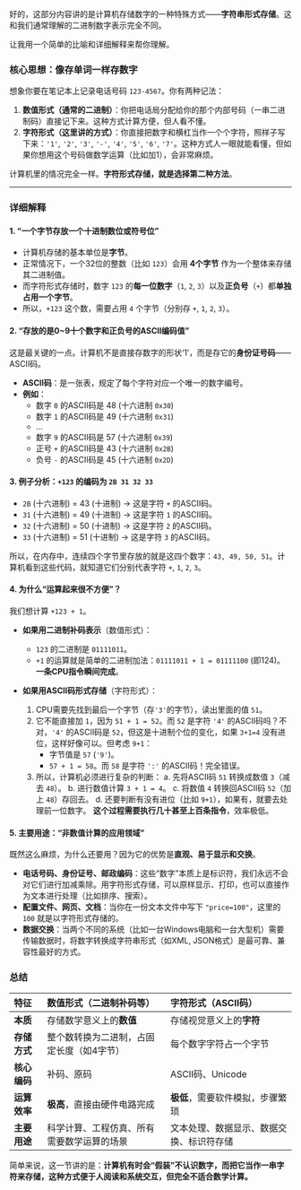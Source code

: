 好的，这部分内容讲的是计算机存储数字的一种特殊方式——**字符串形式存储**。这和我们通常理解的二进制数字表示完全不同。

让我用一个简单的比喻和详细解释来帮你理解。

### 核心思想：像存单词一样存数字

想象你要在笔记本上记录电话号码 `123-4567`。你有两种记法：

1.  **数值形式（通常的二进制）**：你把电话局分配给你的那个内部号码（一串二进制码）直接记下来。这种方式计算方便，但人看不懂。
2.  **字符形式（这里讲的方式）**：你直接把数字和横杠当作一个个字符，照样子写下来：`'1'`, `'2'`, `'3'`, `'-'`, `'4'`, `'5'`, `'6'`, `'7'`。这种方式人一眼就能看懂，但如果你想用这个号码做数学运算（比如加1），会非常麻烦。

计算机里的情况完全一样。**字符形式存储，就是选择第二种方法**。

---

### 详细解释

#### 1. “一个字节存放一个十进制数位或符号位”

*   计算机存储的基本单位是**字节**。
*   正常情况下，一个32位的整数（比如 `123`）会用 **4个字节** 作为一个整体来存储其二进制值。
*   而字符形式存储时，数字 `123` 的**每一位数字**（`1`, `2`, `3`）以及**正负号**（`+`）都**单独占用一个字节**。
*   所以，`+123` 这个数，需要占用 `4` 个字节（分别存 `+`, `1`, `2`, `3`）。

#### 2. “存放的是0~9十个数字和正负号的ASCII编码值”

这是最关键的一点。计算机不是直接存数字的形状‘1’，而是存它的**身份证号码**——ASCII码。

*   **ASCII码**：是一张表，规定了每个字符对应一个唯一的数字编号。
*   **例如**：
    *   数字 `0` 的ASCII码是 48 (十六进制 `0x30`)
    *   数字 `1` 的ASCII码是 49 (十六进制 `0x31`)
    *   ...
    *   数字 `9` 的ASCII码是 57 (十六进制 `0x39`)
    *   正号 `+` 的ASCII码是 43 (十六进制 `0x2B`)
    *   负号 `-` 的ASCII码是 45 (十六进制 `0x2D`)

#### 3. 例子分析：`+123` 的编码为 `2B 31 32 33`

*   `2B` (十六进制) = 43 (十进制) -> 这是字符 `+` 的ASCII码。
*   `31` (十六进制) = 49 (十进制) -> 这是字符 `1` 的ASCII码。
*   `32` (十六进制) = 50 (十进制) -> 这是字符 `2` 的ASCII码。
*   `33` (十六进制) = 51 (十进制) -> 这是字符 `3` 的ASCII码。

所以，在内存中，连续四个字节里存放的就是这四个数字：`43, 49, 50, 51`。计算机看到这些代码，就知道它们分别代表字符 `+`, `1`, `2`, `3`。

#### 4. 为什么“运算起来很不方便”？

我们想计算 `+123 + 1`。

*   **如果用二进制补码表示**（数值形式）：
    *   `123` 的二进制是 `01111011`。
    *   `+1` 的运算就是简单的二进制加法：`01111011 + 1 = 01111100` (即124)。**一条CPU指令瞬间完成**。

*   **如果用ASCII码形式存储**（字符形式）：
    1.  CPU需要先找到最后一个字节（存`'3'`的字节），读出里面的值 `51`。
    2.  它不能直接加 `1`，因为 `51 + 1 = 52`。而 `52` 是字符 `'4'` 的ASCII码吗？不对，`'4'` 的ASCII码是 `52`，但这是十进制个位的变化，如果 `3+1=4` 没有进位，这样好像可以。但考虑 `9+1`：
        *   字节值是 `57` (`'9'`)。
        *   `57 + 1 = 58`。而 `58` 是字符 `':'` 的ASCII码！完全错误。
    3.  所以，计算机必须进行复杂的判断：
        a. 先将ASCII码 `51` 转换成数值 `3`（减去 `48`）。
        b. 进行数值计算 `3 + 1 = 4`。
        c. 将数值 `4` 转换回ASCII码 `52`（加上 `48`）存回去。
        d. 还要判断有没有进位（比如 `9+1`），如果有，就要去处理前一位数字。
    **这个过程需要执行几十甚至上百条指令**，效率极低。

#### 5. 主要用途：“非数值计算的应用领域”

既然这么麻烦，为什么还要用？因为它的优势是**直观、易于显示和交换**。

*   **电话号码、身份证号、邮政编码**：这些“数字”本质上是标识符，我们永远不会对它们进行加减乘除。用字符形式存储，可以原样显示、打印，也可以直接作为文本进行处理（比如排序、搜索）。
*   **配置文件、网页、文档**：当你在一份文本文件中写下 `"price=100"`，这里的 `100` 就是以字符形式存储的。
*   **数据交换**：当两个不同的系统（比如一台Windows电脑和一台大型机）需要传输数据时，将数字转换成字符串形式（如XML, JSON格式）是最可靠、兼容性最好的方式。

### 总结

| 特征 | 数值形式（二进制补码等） | 字符形式（ASCII码） |
| :--- | :--- | :--- |
| **本质** | 存储数学意义上的**数值** | 存储视觉意义上的**字符** |
| **存储方式** | 整个数转换为二进制，占固定长度（如4字节） | 每个数字字符占一个字节 |
| **核心编码** | 补码、原码 | ASCII码、Unicode |
| **运算效率** | **极高**，直接由硬件电路完成 | **极低**，需要软件模拟，步骤繁琐 |
| **主要用途** | 科学计算、工程仿真、所有需要数学运算的场景 | 文本处理、数据显示、数据交换、标识符存储 |

简单来说，这一节讲的是：**计算机有时会“假装”不认识数字，而把它当作一串字符来存储，这种方式便于人阅读和系统交互，但完全不适合数学计算。**